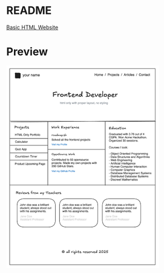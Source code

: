 # README

[Basic HTML Website](https://roadmap.sh/projects/basic-html-website)

# Preview
<img width="80%" src="../../Assets/Images/basic-html-website.png" alt="single page cv" />
